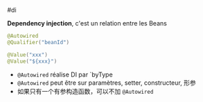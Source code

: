 #di 

**Dependency injection**, c'est un relation entre les Beans

``` java
@Autowired
@Qualifier("beanId")

@Value("xxx")
@Value("${xxx}")
```

- `@Autowired` réalise DI par `byType
- `@Autowired` peut être sur paramètres, setter, constructeur, 形参
- 如果只有一个有参构造函数，可以不加 `@Autowired`